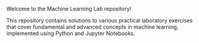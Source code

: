 Welcome to the Machine Learning Lab repository!  

This repository contains solutions to various practical laboratory exercises that cover fundamental and advanced concepts in machine learning, implemented using Python and Jupyter Notebooks.
